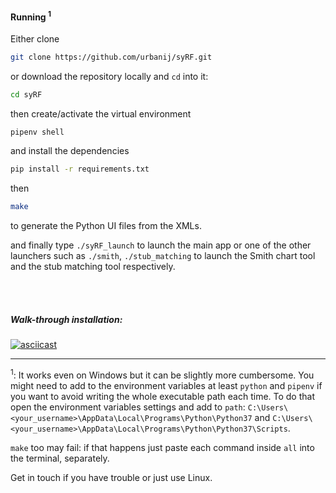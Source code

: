 #### Running <sup>1</sup>

Either clone 
```sh
git clone https://github.com/urbanij/syRF.git
``` 
or download the repository locally
and `cd` into it:
```sh
cd syRF
```
then create/activate the virtual environment
```sh
pipenv shell
```
and install the dependencies
```sh
pip install -r requirements.txt
```

then
```sh
make
```
to generate the Python UI files from the XMLs.

and finally type `./syRF_launch` to launch the main app or one of the other launchers such as `./smith`, `./stub_matching` to launch the Smith chart tool and the stub matching tool respectively.



<br><br>

##### Walk-through installation:

[![asciicast](https://asciinema.org/a/372060.svg)](https://asciinema.org/a/372060)


---




<sup>1</sup>: It works even on Windows but it can be slightly more cumbersome. You might need to add to the environment variables at least `python` and `pipenv` if you want to avoid writing the whole executable path each time. To do that open the environment variables settings and add to `path`: `C:\Users\<your_username>\AppData\Local\Programs\Python\Python37` and `C:\Users\<your_username>\AppData\Local\Programs\Python\Python37\Scripts`.

`make` too may fail: if that happens just paste each command inside `all` into the terminal, separately.

Get in touch if you have trouble or just use Linux.
